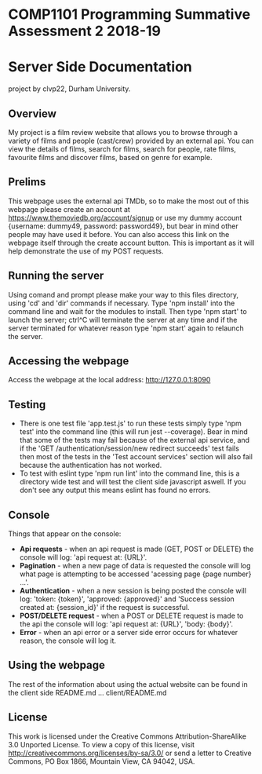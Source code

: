 COMP1101 Programming Summative Assessment 2 2018-19
===================================================

Server Side Documentation
=========================

project by clvp22, Durham University.

Overview
--------

My project is a film review website that allows you to browse through a variety of films and people (cast/crew) provided by an external api. You can view the details of films, search for films, search for people, rate films, favourite films and discover films, based on genre for example.

Prelims
-------

This webpage uses the external api TMDb, so to make the most out of this webpage please create an account at https://www.themoviedb.org/account/signup 
or use my dummy account {username: dummy49, password: password49}, but bear in mind other people may have used it before. You can also access this link on the webpage itself through the create account button.
This is important as it will help demonstrate the use of my POST requests.

Running the server
------------------

Using comand and prompt please make your way to this files directory, using 'cd' and 'dir' commands if necessary. Type 'npm install' into the command line and wait for the modules to install. 
Then type 'npm start' to launch the server; ctrl^C will terminate the server at any time and if the server terminated for whatever reason type 'npm start' again to relaunch the server. 

Accessing the webpage
---------------------

Access the webpage at the local address: http://127.0.0.1:8090

Testing
-------

- There is one test file 'app.test.js' to run these tests simply type 'npm test' into the command line (this will run jest --coverage). Bear in mind that some of the tests may fail because of the external api service, and if the 'GET /authentication/session/new redirect succeeds' test fails then most of the tests in the 'Test account services' section will also fail because the authentication has not worked. 
- To test with eslint type 'npm run lint' into the command line, this is a directory wide test and will test the client side javascript aswell. If you don't see any output this means eslint has found no errors.  

Console
-------

Things that appear on the console:
 - **Api requests** - when an api request is made (GET, POST or DELETE) the console will log: 'api request at: {URL}'.
 - **Pagination** - when a new page of data is requested the console will log what page is attempting to be accessed 'acessing page {page number} ...'.
 - **Authentication** - when a new session is being posted the console will log: 'token: {token}', 'approved: {approved}' and 'Success session created at: {session_id}' if the request is successful.
 - **POST/DELETE request** - when a POST or DELETE request is made to the api the console will log: 'api request at: {URL}', 'body: {body}'.
 - **Error** - when an api error or a server side error occurs for whatever reason, the console will log it.
 
Using the webpage
-----------------

The rest of the information about using the actual website can be found in the client side README.md ... client/README.md

License
-------

This work is licensed under the Creative Commons Attribution-ShareAlike 3.0 Unported License. To view a copy of this license, visit http://creativecommons.org/licenses/by-sa/3.0/ or send a letter to Creative Commons, PO Box 1866, Mountain View, CA 94042, USA.




